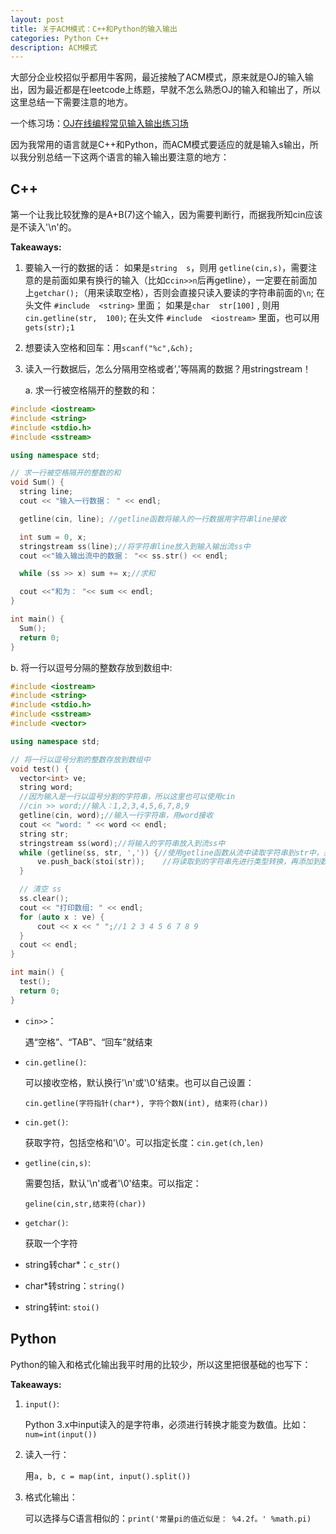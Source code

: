 ```yaml
---
layout: post
title: 关于ACM模式：C++和Python的输入输出
categories: Python C++
description: ACM模式
---
```


大部分企业校招似乎都用牛客网，最近接触了ACM模式，原来就是OJ的输入输出，因为最近都是在leetcode上练题，早就不怎么熟悉OJ的输入和输出了，所以这里总结一下需要注意的地方。

一个练习场：[OJ在线编程常见输入输出练习场 ](https://ac.nowcoder.com/acm/contest/5657#question)

因为我常用的语言就是C++和Python，而ACM模式要适应的就是输入s输出，所以我分别总结一下这两个语言的输入输出要注意的地方：

## C++

第一个让我比较犹豫的是A+B(7)这个输入，因为需要判断行，而据我所知cin应该是不读入'\n'的。

**Takeaways:**

1. 要输⼊⼀⾏的数据的话：
   如果是`string  s`，则⽤ `getline(cin,s)`，需要注意的是前面如果有换行的输入（比如c`cin>>n`后再getline），一定要在前面加上`getchar();`（用来读取空格），否则会直接只读入要读的字符串前面的`\n`;  在头⽂件 `#include  <string>` ⾥⾯；
   如果是`char  str[100]` , 则⽤ `cin.getline(str,  100)`;  在头⽂件 `#include  <iostream>` ⾥⾯，也可以⽤ `gets(str);1`

2. 想要读入空格和回车：用`scanf("%c",&ch);`

3. 读入一行数据后，怎么分隔用空格或者','等隔离的数据？用stringstream！

	a. 求一行被空格隔开的整数的和：

  ```c++
  #include <iostream>
  #include <string>
  #include <stdio.h>
  #include <sstream>
  
  using namespace std;
  
  // 求一行被空格隔开的整数的和
  void Sum() {
  	string line;
  	cout << "输入一行数据： " << endl;
  
  	getline(cin, line);	//getline函数将输入的一行数据用字符串line接收
  
  	int sum = 0, x;
  	stringstream ss(line);//将字符串line放入到输入输出流ss中
  	cout <<"输入输出流中的数据： "<< ss.str() << endl;
  
  	while (ss >> x) sum += x;//求和
  
  	cout <<"和为： "<< sum << endl;
  }
  
  int main() {
  	Sum();
  	return 0;
  }   
  ```
  
  b. 将一行以逗号分隔的整数存放到数组中:
  
  ```c++
  #include <iostream>
  #include <string>
  #include <stdio.h>
  #include <sstream>
  #include <vector>
  
  using namespace std;
  
  // 将一行以逗号分割的整数存放到数组中
  void test() {
  	vector<int> ve;
  	string word;
  	//因为输入是一行以逗号分割的字符串，所以这里也可以使用cin
  	//cin >> word;//输入：1,2,3,4,5,6,7,8,9
  	getline(cin, word);//输入一行字符串，用word接收
  	cout << "word: " << word << endl;
  	string str;
  	stringstream ss(word);//将输入的字符串放入到流ss中
  	while (getline(ss, str, ',')) {//使用getline函数从流中读取字符串到str中，并以','作为分割，即遇到一个','函数返回
  		ve.push_back(stoi(str));	//将读取到的字符串先进行类型转换，再添加到数组中
  	}
  
  	// 清空 ss
  	ss.clear();
  	cout << "打印数组: " << endl;
  	for (auto x : ve) {
  		cout << x << " ";//1 2 3 4 5 6 7 8 9
  	}
  	cout << endl;
  }
  
  int main() {
  	test();
  	return 0;
  }
  ```



- `cin>>`：

  遇“空格”、“TAB”、“回车”就结束

- `cin.getline()`:

  可以接收空格，默认换行'\n'或'\0'结束。也可以自己设置：

  `cin.getline(字符指针(char*), 字符个数N(int), 结束符(char))`

- `cin.get()`:

  获取字符，包括空格和'\0'。可以指定长度：`cin.get(ch,len)`

- `getline(cin,s)`:

  需要包括<string>，默认'\n'或者'\0'结束。可以指定：

  `geline(cin,str,结束符(char))`

- `getchar()`:

  获取一个字符

- string转char*：`c_str()`

- char*转string：`string()`

- string转int: `stoi()`

## Python

Python的输入和格式化输出我平时用的比较少，所以这里把很基础的也写下：

**Takeaways:**

1. `input()`:

   Python 3.x中input读入的是字符串，必须进行转换才能变为数值。比如：`num=int(input())`

2. 读入一行：

   用`a, b, c = map(int, input().split())`

3. 格式化输出：

   可以选择与C语言相似的：`print('常量pi的值近似是： %4.2f。' %math.pi)`
